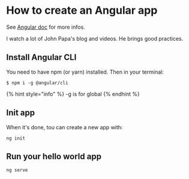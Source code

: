 # How to create an Angular app

See [Angular doc](https://angular.io) for more infos.

I watch a lot of John Papa's blog and videos. He brings good practices.

## Install Angular CLI

You need to have npm \(or yarn\) installed. Then in your terminal:

```
$ npm i -g @angular/cli
```

{% hint style="info" %}
 -g is for global
{% endhint %}

## Init app

When it's done, tou can create a new app with:

```
ng init
```

## Run your hello world app

```text
ng serve
```

